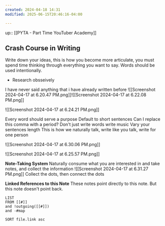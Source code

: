 ```yaml
---
created: 2024-04-18 14:31
modified: 2025-06-15T20:46:16-04:00

---
```

up:: [[PYTA - Part Time YouTuber Academy]]

## Crash Course in Writing

Write down your ideas, this is how you become more articulate, you must spend time thinking through everything you want to say. Words should be used intentionally.
- Research obsseively

I have never said anything that i have already written before
![[Screenshot 2024-04-17 at 6.20.47 PM.png]]![[Screenshot 2024-04-17 at 6.22.08 PM.png]]

![[Screenshot 2024-04-17 at 6.24.21 PM.png]]


Every word should serve a purpose
Default to short sentences
	Can I replace this comma with a period?
	Don't just write words write music
		Vary your sentences length
		This is how we naturally talk, write like you talk, write for one person

![[Screenshot 2024-04-17 at 6.30.06 PM.png]]

![[Screenshot 2024-04-17 at 6.25.57 PM.png]]


**Note-Taking System**
	Naturally consume what you are interested in and take notes, and collect the information
![[Screenshot 2024-04-17 at 6.31.27 PM.png]]
Collect the dots, then connect the dots



**Linked References to this Note**
These notes point directly to this note. But this note doesn't point back.
```dataview
LIST
FROM [[#]]
and !outgoing([[#]])
and -#map

SORT file.link asc
```
